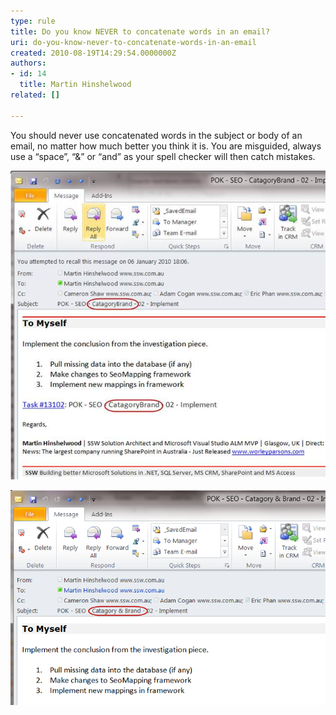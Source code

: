 ```yaml
---
type: rule
title: Do you know NEVER to concatenate words in an email?
uri: do-you-know-never-to-concatenate-words-in-an-email
created: 2010-08-19T14:29:54.0000000Z
authors:
- id: 14
  title: Martin Hinshelwood
related: []

---
```


You should never use concatenated words in the subject or body of an email, no matter how much better you think it is. You are misguided, always use a “space”, “&” or “and” as your spell checker will then catch mistakes.  

![Bad Example, “CatagoryBrand” will not be spell checked and the mistake overlooked](RuleNeverConcatenateWordsBad.png "clip_image001")

![Good example, spellchecker can check all words for correctness.](RuleNeverConcatenateWordsGood.png "clip_image003")
